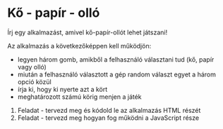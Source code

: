 # Kő - papír - olló

Írj egy alkalmazást, amivel kő-papír-ollót lehet játszani!

Az alkalmazás a következőképpen kell működjön:

-   legyen három gomb, amikből a felhasználó választani tud (kő, papír vagy olló)
-   miután a felhasználó választott a gép random választ egyet a három opció közül
-   írja ki, hogy ki nyerte azt a kört
-   meghatározott számú körig menjen a játék

1. Feladat - tervezd meg és kódold le az alkalmazás HTML részét
2. Feladat - tervezd meg hogyan fog működni a JavaScript része
